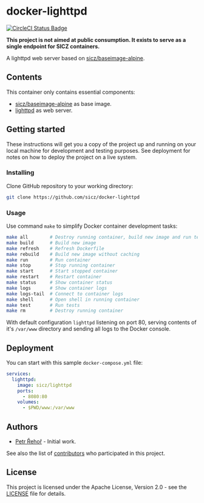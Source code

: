 # docker-lighttpd

[![CircleCI Status Badge](https://circleci.com/gh/sicz/docker-lighttpd.svg?style=shield&circle-token=e2810a9421a2eaf33f8c620d67876f7a86f6e784)](https://circleci.com/gh/sicz/docker-lighttpd)

**This project is not aimed at public consumption.
It exists to serve as a single endpoint for SICZ containers.**

A lighttpd web server based on [sicz/baseimage-alpine](https://github.com/sicz/docker-baseimage-alpine).

## Contents

This container only contains essential components:
* [sicz/baseimage-alpine](https://github.com/sicz/docker-baseimage-alpine)
  as base image.
* [lighttpd](https://www.lighttpd.net) as web server.

## Getting started

These instructions will get you a copy of the project up and running on your
local machine for development and testing purposes. See deployment for notes
on how to deploy the project on a live system.

### Installing

Clone GitHub repository to your working directory:
```bash
git clone https://github.com/sicz/docker-lighttpd
```

### Usage

Use command `make` to simplify Docker container development tasks:
```bash
make all        # Destroy running container, build new image and run tests
make build      # Build new image
make refresh    # Refresh Dockerfile
make rebuild    # Build new image without caching
make run        # Run container
make stop       # Stop running container
make start      # Start stopped container
make restart    # Restart container
make status     # Show container status
make logs       # Show container logs
make logs-tail  # Connect to container logs
make shell      # Open shell in running container
make test       # Run tests
make rm         # Destroy running container
```

With default configuration `lighttpd` listening on port 80, serving contents
of it's `/var/www` directory and sending all logs to the Docker console.

## Deployment

You can start with this sample `docker-compose.yml` file:
```yaml
services:
  lighttpd:
    image: sicz/lighttpd
    ports:
      - 8080:80
    volumes:
      - $PWD/www:/var/www
```

## Authors

* [Petr Řehoř](https://github.com/prehor) - Initial work.

See also the list of [contributors](https://github.com/sicz/docker-baseimage-alpine/contributors)
who participated in this project.

## License

This project is licensed under the Apache License, Version 2.0 - see the
[LICENSE](LICENSE) file for details.
